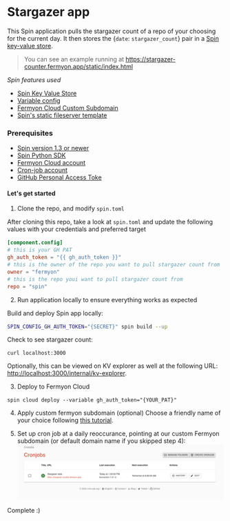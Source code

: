 # Stargazer app

This Spin application pulls the stargazer count of a repo of your choosing for the current day. It then stores the {`date`: `stargazer_count`} pair in a [Spin key-value store](https://developer.fermyon.com/spin/kv-store-tutorial).

> You can see an example running at <https://stargazer-counter.fermyon.app/static/index.html>

_Spin features used_
* [Spin Key Value Store](https://developer.fermyon.com/spin/kv-store-tutorial)
* [Variable config](https://developer.fermyon.com/cloud/variables)
* [Fermyon Cloud Custom Subdomain](https://developer.fermyon.com/cloud/custom-fermyon-subdomain)
* [Spin's static fileserver template](https://github.com/fermyon/spin-fileserver)

### Prerequisites

* [Spin version 1.3 or newer](https://developer.fermyon.com/spin/install)
* [Spin Python SDK](https://developer.fermyon.com/spin/python-components)
* [Fermyon Cloud account](https://cloud.fermyon.com)
* [Cron-job account](https://console.cron-job.org/signup)
* [GitHub Personal Access Toke](https://docs.github.com/en/authentication/keeping-your-account-and-data-secure/managing-your-personal-access-tokens)

#### Let's get started

1. Clone the repo, and modify `spin.toml` 

After cloning this repo, take a look at `spin.toml` and update the following values with your credentials and preferred target

```toml
[component.config]
# this is your GH PAT
gh_auth_token = "{{ gh_auth_token }}"
# this is the owner of the repo you want to pull stargazer count from
owner = "fermyon"
# this is the repo youi want to pull stargazer count from
repo = "spin"
```

2. Run application locally to ensure everything works as expected

Build and deploy Spin app locally:
```bash
SPIN_CONFIG_GH_AUTH_TOKEN="{SECRET}" spin build --up    
```

Check to see stargazer count:
```terminal
curl localhost:3000
```

Optionally, this can be viewed on KV explorer as well at the following URL: <http://localhost:3000/internal/kv-explorer>.


3. Deploy to Fermyon Cloud
```
spin cloud deploy --variable gh_auth_token="{YOUR_PAT}"
```

4. Apply custom fermyon subdomain (optional)
Choose a friendly name of your choice following [this tutorial](https://developer.fermyon.com/cloud/custom-fermyon-subdomain).

5. Set up cron job at a daily reoccurance, pointing at our custom Fermyon subdomain (or default domain name if you skipped step 4):
![img of cron dash](/static/cron-dash.png)

Complete :) 
